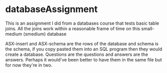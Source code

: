 # databaseAssignment
This is an assignment I did from a databases course that tests basic table joins. All the joins work within a reasonable frame of time on this small-medium (smedium) database

ASX-insert and ASX-schema are the rows of the database and schema is the schema, if you copy pasted them into an SQL program then they would create a database. Questions are the questions and answers are the answers. Perhaps it would've been better to have them in the same file but for now they're in two.
